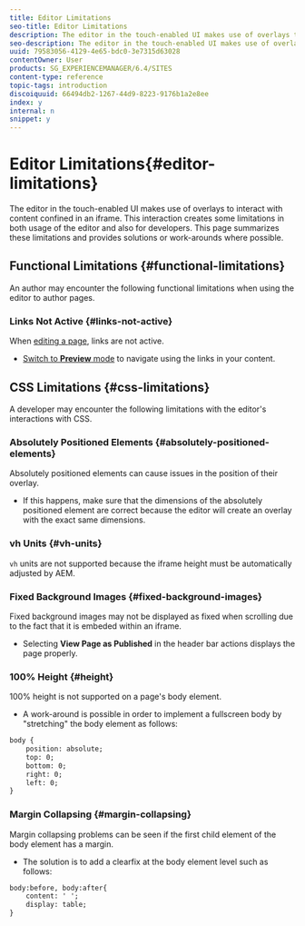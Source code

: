 ```yaml
---
title: Editor Limitations
seo-title: Editor Limitations
description: The editor in the touch-enabled UI makes use of overlays to interact with content confined in an iframe. This interaction creates some limitations in both usage of the editor and also for developers.
seo-description: The editor in the touch-enabled UI makes use of overlays to interact with content confined in an iframe. This interaction creates some limitations in both usage of the editor and also for developers.
uuid: 79583056-4129-4e65-bdc0-3e7315d63028
contentOwner: User
products: SG_EXPERIENCEMANAGER/6.4/SITES
content-type: reference
topic-tags: introduction
discoiquuid: 66494db2-1267-44d9-8223-9176b1a2e8ee
index: y
internal: n
snippet: y
---
```


# Editor Limitations{#editor-limitations}

The editor in the touch-enabled UI makes use of overlays to interact with content confined in an iframe. This interaction creates some limitations in both usage of the editor and also for developers. This page summarizes these limitations and provides solutions or work-arounds where possible.

## Functional Limitations {#functional-limitations}

An author may encounter the following functional limitations when using the editor to author pages.

### Links Not Active {#links-not-active}

When [editing a page](../../../sites/authoring/using/editing-content.md#main-pars-note-f7d9), links are not active.

* [Switch to **Preview** mode](../../../sites/authoring/using/editing-content.md#main-pars-title-196884421) to navigate using the links in your content.

## CSS Limitations {#css-limitations}

A developer may encounter the following limitations with the editor's interactions with CSS.

### Absolutely Positioned Elements {#absolutely-positioned-elements}

Absolutely positioned elements can cause issues in the position of their overlay.

* If this happens, make sure that the dimensions of the absolutely positioned element are correct because the editor will create an overlay with the exact same dimensions.

### vh Units {#vh-units}

`vh` units are not supported because the iframe height must be automatically adjusted by AEM.

### Fixed Background Images {#fixed-background-images}

Fixed background images may not be displayed as fixed when scrolling due to the fact that it is embeded within an iframe.

* Selecting **View Page as Published** in the header bar actions displays the page properly.

### 100% Height {#height}

100% height is not supported on a page's body element.

* A work-around is possible in order to implement a fullscreen body by "stretching" the body element as follows:

```xml
body {
    position: absolute;
    top: 0;
    bottom: 0;
    right: 0;
    left: 0;
}
```

### Margin Collapsing {#margin-collapsing}

Margin collapsing problems can be seen if the first child element of the body element has a margin.

* The solution is to add a clearfix at the body element level such as follows:

```xml
body:before, body:after{
    content: ' ';
    display: table;
}
```

